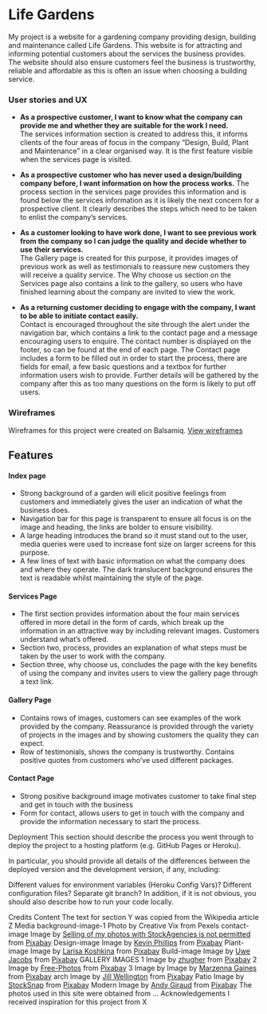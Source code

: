 # **Life Gardens**  

My project is a website for a gardening company providing design, building and maintenance called Life Gardens. 
This website is for attracting and informing potential customers about the services the business provides. 
The website should also ensure customers feel the business is trustworthy, reliable and affordable as this is 
often an issue when choosing a building service.  

### **User stories and UX**

* **As a prospective customer, I want to know what the company can provide me and whether they are suitable for the work I need.** <br>
    The services information section is created to address this, it informs clients of  the four areas of focus in the company “Design, Build, Plant and Maintenance” in a clear organised way. It is the first feature visible when the services page is visited.  

* __As a prospective customer who has never used a design/building company before, I want information on how the process works.__
    The process section in the services page provides this information and is found below the services information as it is likely the next concern for a prospective client. It clearly describes the steps which need to be taken to enlist the company’s services.  

* __As a customer looking to have work done, I want to see previous work from the company so I can judge the quality and decide whether to use their services.__  
    The Gallery page is created for this purpose, it provides images of previous work as well as testimonials to reassure new customers they will receive a quality service.
The Why choose us section on the Services page also contains a link to the gallery, so users who have finished learning about the company are invited to view the work.  

* **As a returning customer deciding to engage with the company, I want to be able to initiate contact easily.**  
    Contact is encouraged throughout the site through the alert under the navigation bar, which contains a link to the contact page and a message encouraging users to enquire.
The contact number is displayed on the footer, so can be found at the end of each page.
The Contact page includes a form to be filled out in order to start the process, there are fields for email, a few basic questions and a textbox for further information users wish to provide. Further details will be gathered by the company after this as too many questions on the form is likely to put off users.

### **Wireframes**

Wireframes for this project were created on Balsamiq. [View wireframes](wireframes/wireframes.pdf)


## **Features** 

#### **Index page**
* Strong background of a garden will elicit positive feelings from customers and immediately gives the user an indication of what the business does.
* Navigation bar for this page is transparent to ensure all focus is on the image and heading, the links are bolder to ensure visibility.
* A large heading introduces the brand so it must stand out to the user, media queries were used to increase font size on larger screens for this purpose.
* A few lines of text with basic information on what the company does and where they operate. The dark translucent background ensures the text is readable whilst maintaining the style of the page.

#### **Services Page**
* The first section provides information about the four main services offered in more detail in the form of cards, which break up the information in an attractive way by including relevant images. Customers understand what’s offered.
* Section two, process, provides an explanation of what steps must be taken by the user to work with the company. 
* Section three, why choose us, concludes the page with the key benefits of using the company and invites users to view the gallery page through a text link.

#### **Gallery Page**

* Contains rows of images, customers can see examples of the work provided by the company. Reassurance is provided through the variety of projects in the images and by showing customers the quality they can expect.
* Row of testimonials, shows the company is trustworthy. Contains positive quotes from customers who’ve used different packages.

#### **Contact Page**
* Strong positive background image motivates customer to take final step and get in touch with the business
* Form for contact, allows users to get in touch with the company and provide the information necessary to start the process. 

Deployment
This section should describe the process you went through to deploy the project to a hosting platform (e.g. GitHub Pages or Heroku).

In particular, you should provide all details of the differences between the deployed version and the development version, if any, including:

Different values for environment variables (Heroku Config Vars)?
Different configuration files?
Separate git branch?
In addition, if it is not obvious, you should also describe how to run your code locally.

Credits
Content
The text for section Y was copied from the Wikipedia article Z
Media
background-image-1 Photo by Creative Vix from Pexels
contact-image Image by <a href="https://pixabay.com/users/DreamyArt-512893/?utm_source=link-attribution&amp;utm_medium=referral&amp;utm_campaign=image&amp;utm_content=571940">Selling of my photos with StockAgencies is not permitted</a> from <a href="https://pixabay.com/?utm_source=link-attribution&amp;utm_medium=referral&amp;utm_campaign=image&amp;utm_content=571940">Pixabay</a>
Design-image Image by <a href="https://pixabay.com/users/27707-27707/?utm_source=link-attribution&amp;utm_medium=referral&amp;utm_campaign=image&amp;utm_content=969989">Kevin Phillips</a> from <a href="https://pixabay.com/?utm_source=link-attribution&amp;utm_medium=referral&amp;utm_campaign=image&amp;utm_content=969989">Pixabay</a>
Plant-image Image by <a href="https://pixabay.com/users/Larisa-K-1107275/?utm_source=link-attribution&amp;utm_medium=referral&amp;utm_campaign=image&amp;utm_content=19830">Larisa Koshkina</a> from <a href="https://pixabay.com/?utm_source=link-attribution&amp;utm_medium=referral&amp;utm_campaign=image&amp;utm_content=19830">Pixabay</a>
Build-image Image by <a href="https://pixabay.com/users/UweDigital-139992/?utm_source=link-attribution&amp;utm_medium=referral&amp;utm_campaign=image&amp;utm_content=260307">Uwe Jacobs</a> from <a href="https://pixabay.com/?utm_source=link-attribution&amp;utm_medium=referral&amp;utm_campaign=image&amp;utm_content=260307">Pixabay</a>
GALLERY IMAGES
1 Image by <a href="https://pixabay.com/users/zhugher-15594727/?utm_source=link-attribution&amp;utm_medium=referral&amp;utm_campaign=image&amp;utm_content=5085356">zhugher</a> from <a href="https://pixabay.com/?utm_source=link-attribution&amp;utm_medium=referral&amp;utm_campaign=image&amp;utm_content=5085356">Pixabay</a>
2 Image by <a href="https://pixabay.com/photos/?utm_source=link-attribution&amp;utm_medium=referral&amp;utm_campaign=image&amp;utm_content=691704">Free-Photos</a> from <a href="https://pixabay.com/?utm_source=link-attribution&amp;utm_medium=referral&amp;utm_campaign=image&amp;utm_content=691704">Pixabay</a>
3 Image by Image by <a href="https://pixabay.com/users/krakowgardendesign-8671385/?utm_source=link-attribution&amp;utm_medium=referral&amp;utm_campaign=image&amp;utm_content=3346929">Marzenna Gaines</a> from <a href="https://pixabay.com/?utm_source=link-attribution&amp;utm_medium=referral&amp;utm_campaign=image&amp;utm_content=3346929">Pixabay</a>
arch Image by <a href="https://pixabay.com/users/JillWellington-334088/?utm_source=link-attribution&amp;utm_medium=referral&amp;utm_campaign=image&amp;utm_content=1543673">Jill Wellington</a> from <a href="https://pixabay.com/?utm_source=link-attribution&amp;utm_medium=referral&amp;utm_campaign=image&amp;utm_content=1543673">Pixabay</a>
Patio Image by <a href="https://pixabay.com/users/StockSnap-894430/?utm_source=link-attribution&amp;utm_medium=referral&amp;utm_campaign=image&amp;utm_content=2628075">StockSnap</a> from <a href="https://pixabay.com/?utm_source=link-attribution&amp;utm_medium=referral&amp;utm_campaign=image&amp;utm_content=2628075">Pixabay</a>
Modern Image by <a href="https://pixabay.com/users/AndyG-144138/?utm_source=link-attribution&amp;utm_medium=referral&amp;utm_campaign=image&amp;utm_content=254716">Andy Giraud</a> from <a href="https://pixabay.com/?utm_source=link-attribution&amp;utm_medium=referral&amp;utm_campaign=image&amp;utm_content=254716">Pixabay</a>
The photos used in this site were obtained from ...
Acknowledgements
I received inspiration for this project from X